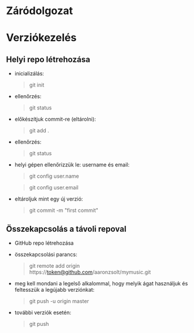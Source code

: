 # Záródolgozat
# Verziókezelés
## Helyi repo létrehozása
    
- inicializálás:
    > git init
- ellenőrzés:
    > git status   
- előkészítjuk commit-re (eltárolni):
    > git add .
- ellenőrzés:
    > git status
- helyi gépen ellenőrizzük le: username és email:
    > git config user.name

    > git config user.email    
- eltároljuk mint egy új verzió:
    > git commit -m "first commit"                 
## Összekapcsolás a távoli repoval

- GitHub repo létrehozása
- összekapcsolási parancs: 
    >   git remote add origin https://token@github.com/aaronzsolt/mymusic.git
- meg kell mondani a legelső alkalommal, hogy melyik ágat használjuk és feltesszük a legújabb verziónkat:
    > git push -u origin master

- további verziók esetén:
    > git push        